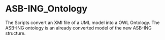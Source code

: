 # ASB-ING_Ontology

The Scripts convert an XMI file of a UML model into a OWL Ontology.
The ASB-ING ontology is an already converted model of the new ASB-ING structure. 

